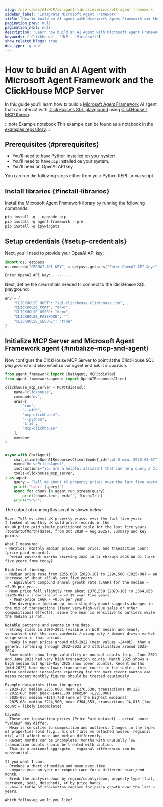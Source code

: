```yaml
---
slug: /use-cases/AI/MCP/ai-agent-libraries/microsoft-agent-framework
sidebar_label: 'Integrate Microsoft Agent Framework'
title: 'How to build an AI Agent with Microsoft Agent Framework and the ClickHouse MCP Server'
pagination_prev: null
pagination_next: null
description: 'Learn how build an AI Agent with Microsoft Agent Framework and the ClickHouse MCP Server'
keywords: ['ClickHouse', 'MCP', 'Microsoft']
show_related_blogs: true
doc_type: 'guide'
---
```


# How to build an AI Agent with Microsoft Agent Framework and the ClickHouse MCP Server

In this guide you'll learn how to build a [Microsoft Agent Framework](https://github.com/microsoft/agent-framework) AI agent that can interact with 
[ClickHouse's SQL playground](https://sql.clickhouse.com/) using [ClickHouse's MCP Server](https://github.com/ClickHouse/mcp-clickhouse).

:::note Example notebook
This example can be found as a notebook in the [examples repository](https://github.com/ClickHouse/examples/blob/main/ai/mcp/microsoft-agent-framework/microsoft-agent-framework.ipynb).
:::

## Prerequisites {#prerequisites}
- You'll need to have Python installed on your system.
- You'll need to have `pip` installed on your system.
- You'll need an OpenAI API key

You can run the following steps either from your Python REPL or via script.

<VerticalStepper headerLevel="h2">

## Install libraries {#install-libraries}

Install the Microsoft Agent Framework library by running the following commands:

```python
pip install -q --upgrade pip
pip install -q agent-framework --pre
pip install -q ipywidgets
```

## Setup credentials {#setup-credentials}

Next, you'll need to provide your OpenAI API key:

```python
import os, getpass
os.environ["OPENAI_API_KEY"] = getpass.getpass("Enter OpenAI API Key:")
```

```response title="Response"
Enter OpenAI API Key: ········
```

Next, define the credentials needed to connect to the ClickHouse SQL playground:

```python
env = {
    "CLICKHOUSE_HOST": "sql-clickhouse.clickhouse.com",
    "CLICKHOUSE_PORT": "8443",
    "CLICKHOUSE_USER": "demo",
    "CLICKHOUSE_PASSWORD": "",
    "CLICKHOUSE_SECURE": "true"
}
```

## Initialize MCP Server and Microsoft Agent Framework agent {#initialize-mcp-and-agent}

Now configure the ClickHouse MCP Server to point at the ClickHouse SQL playground 
and also initialize our agent and ask it a question:

```python
from agent_framework import ChatAgent, MCPStdioTool
from agent_framework.openai import OpenAIResponsesClient
```

```python
clickhouse_mcp_server = MCPStdioTool(
    name="clickhouse",
    command="uv",
    args=[
        "run",
        "--with",
        "mcp-clickhouse",
        "--python",
        "3.10",
        "mcp-clickhouse"
    ],
    env=env
)


async with ChatAgent(
    chat_client=OpenAIResponsesClient(model_id="gpt-5-mini-2025-08-07"),
    name="HousePricesAgent",
    instructions="You are a helpful assistant that can help query a ClickHouse database",
    tools=clickhouse_mcp_server,
) as agent:
    query = "Tell me about UK property prices over the last five years"
    print(f"User: {query}")
    async for chunk in agent.run_stream(query):
        print(chunk.text, end="", flush=True)
    print("\n\n")
```

The output of running this script is shown below:

```response title="Response"
User: Tell me about UK property prices over the last five years
I looked at monthly UK sold-price records in the uk.uk_price_paid_simple_partitioned table for the last five years (toStartOfMonth(date), from Oct 2020 → Aug 2025). Summary and key points:

What I measured
- Metrics: monthly median price, mean price, and transaction count (price paid records).
- Period covered: months starting 2020-10-01 through 2025-08-01 (last five years from today).

High-level findings
- Median price rose from £255,000 (2020-10) to £294,500 (2025-08) — an increase of about +15.4% over five years.
  - Equivalent compound annual growth rate (CAGR) for the median ≈ +2.9% per year.
- Mean price fell slightly from about £376,538 (2020-10) to £364,653 (2025-08) — a decline of ≈ −3.2% over five years.
  - Mean-price CAGR ≈ −0.6% per year.
- The divergence (median up, mean slightly down) suggests changes in the mix of transactions (fewer very-high-value sales or other compositional effects), since the mean is sensitive to outliers while the median is not.

Notable patterns and events in the data
- Strong rises in 2020–2021 (visible in both median and mean), consistent with the post‑pandemic / stamp‑duty / demand-driven market surge seen in that period.
- Peaks in mean prices around mid‑2022 (mean values ~£440k), then a general softening through 2022–2023 and stabilisation around 2023–2024.
- Some months show large volatility or unusual counts (e.g., June 2021 and June 2021 had very high transaction counts; March 2025 shows a high median but April–May 2025 show lower counts). Recent months (mid‑2025) have much lower transaction counts in the table — this often indicates incomplete reporting for the most recent months and means recent monthly figures should be treated cautiously.

Example datapoints (from the query)
- 2020-10: median £255,000, mean £376,538, transactions 89,125
- 2022-08: mean peak ~£441,209 (median ~£295,000)
- 2025-03: median ~£314,750 (one of the highest medians)
- 2025-08: median £294,500, mean £364,653, transactions 18,815 (low count — likely incomplete)

Caveats
- These are transaction prices (Price Paid dataset) — actual house “values” may differ.
- Mean is sensitive to composition and outliers. Changes in the types of properties sold (e.g., mix of flats vs detached houses, regional mix) will affect mean and median differently.
- Recent months can be incomplete; months with unusually low transaction counts should be treated with caution.
- This is a national aggregate — regional differences can be substantial.

If you want I can:
- Produce a chart of median and mean over time.
- Compare year-on-year or compute CAGR for a different start/end month.
- Break the analysis down by region/county/town, property type (flat, terraced, semi, detached), or by price bands.
- Show a table of top/bottom regions for price growth over the last 5 years.

Which follow-up would you like?

```

</VerticalStepper>
